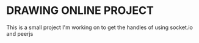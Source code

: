 # DRAWING ONLINE PROJECT

This is a small project I'm working on to get the handles of using socket.io and peerjs
